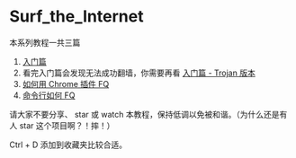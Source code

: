 # Surf_the_Internet

本系列教程一共三篇

1. [入门篇](https://github.com/sun-shadow/Surf_the_Internet/blob/master/%E5%85%A5%E9%97%A8%E7%AF%87.md)
  1. 看完入门篇会发现无法成功翻墙，你需要再看 [入门篇 - Trojan 版本](https://github.com/sun-shadow/Surf_the_Internet/blob/master/%E5%85%A5%E9%97%A8%E7%AF%87%20-%20Trojan%20%E7%89%88%E6%9C%AC.md)
2. [如何用 Chrome 插件 FQ](https://github.com/sun-shadow/Surf_the_Internet/blob/master/%E6%8F%92%E4%BB%B6%E7%AF%87.md)
3. [命令行如何 FQ](https://github.com/sun-shadow/Surf_the_Internet/blob/master/%E5%91%BD%E4%BB%A4%E8%A1%8C%E7%AF%87.md)

请大家不要分享、 star 或 watch 本教程，保持低调以免被和谐。（为什么还是有人 star 这个项目啊？！摔！）

Ctrl + D 添加到收藏夹比较合适。
